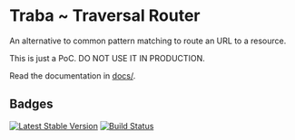 Traba ~ Traversal Router
========================

An alternative to common pattern matching to route an URL to a resource.

This is just a PoC. DO NOT USE IT IN PRODUCTION.

Read the documentation in [docs/](docs/index.md).

Badges
------

[![Latest Stable Version](https://poser.pugx.org/guide42/traba/v/stable.svg)](https://packagist.org/packages/guide42/traba)
[![Build Status](https://travis-ci.org/guide42/traba.svg?branch=master)](https://travis-ci.org/guide42/traba)
